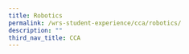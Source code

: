```yaml
---
title: Robotics
permalink: /wrs-student-experience/cca/robotics/
description: ""
third_nav_title: CCA
---
```

